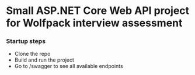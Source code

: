 # Small ASP.NET Core Web API project for Wolfpack interview assessment

### Startup steps
- Clone the repo
- Build and run the project
- Go to /swagger to see all available endpoints
